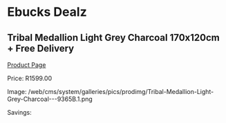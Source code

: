 
# Ebucks Dealz
## Tribal Medallion Light Grey Charcoal 170x120cm + Free Delivery
[Product Page](https://www.ebucks.com/web/shop/productSelected.do?prodId=1210210699&catId=1209942745)

Price: R1599.00

Image: /web/cms/system/galleries/pics/prodimg/Tribal-Medallion-Light-Grey-Charcoal---9365B.1.png

Savings: 


	